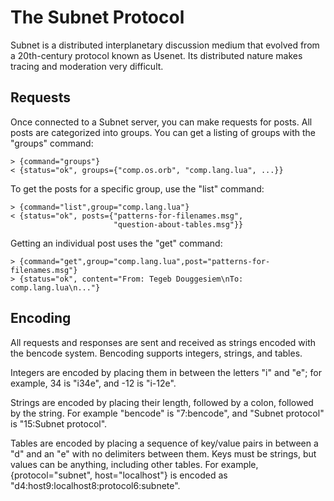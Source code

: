 # The Subnet Protocol

Subnet is a distributed interplanetary discussion medium that evolved
from a 20th-century protocol known as Usenet. Its distributed nature
makes tracing and moderation very difficult.

## Requests

Once connected to a Subnet server, you can make requests for
posts. All posts are categorized into groups. You can get a listing of
groups with the "groups" command:

    > {command="groups"}
    < {status="ok", groups={"comp.os.orb", "comp.lang.lua", ...}}

To get the posts for a specific group, use the "list" command:

    > {command="list",group="comp.lang.lua"}
    < {status="ok", posts={"patterns-for-filenames.msg",
                           "question-about-tables.msg"}}

Getting an individual post uses the "get" command:

    > {command="get",group="comp.lang.lua",post="patterns-for-filenames.msg"}
    > {status="ok", content="From: Tegeb Douggesiem\nTo: comp.lang.lua\n..."}

## Encoding

All requests and responses are sent and received as strings encoded
with the bencode system. Bencoding supports integers, strings, and
tables.

Integers are encoded by placing them in between the letters "i" and
"e"; for example, 34 is "i34e", and -12 is "i-12e".

Strings are encoded by placing their length, followed by a colon,
followed by the string. For example "bencode" is "7:bencode", and
"Subnet protocol" is "15:Subnet protocol".

Tables are encoded by placing a sequence of key/value pairs in between
a "d" and an "e" with no delimiters between them. Keys must be
strings, but values can be anything, including other tables. For
example, {protocol="subnet", host="localhost"} is encoded as
"d4:host9:localhost8:protocol6:subnete".
